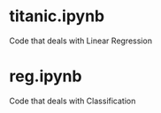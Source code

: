 # titanic.ipynb

Code that deals with Linear Regression

# reg.ipynb

Code that deals with Classification